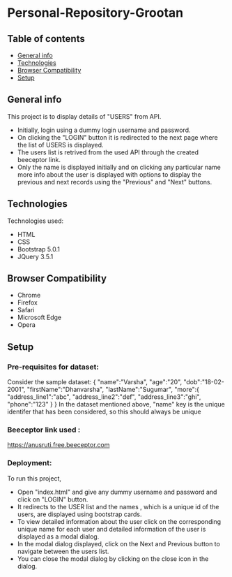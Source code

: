 # Personal-Repository-Grootan
## Table of contents
* [General info](#general-info)
* [Technologies](#technologies)
* [Browser Compatibility](#browser-compatibility)
* [Setup](#setup)


## General info
This project is to display details of "USERS" from API. 
* Initially, login using a dummy login username and password.
* On clicking the "LOGIN" button it is redirected to the next page where the list of USERS is displayed.
* The users list is retrived from the used API through the created beeceptor link.
* Only the name is displayed initially and on clicking any particular name more info about the user is displayed with options to display the previous and next records using the "Previous" and "Next" buttons.

## Technologies
Technologies used:
* HTML
* CSS
* Bootstrap 5.0.1
* JQuery 3.5.1

## Browser Compatibility
* Chrome
* Firefox
* Safari
* Microsoft Edge
* Opera 

## Setup
### Pre-requisites for dataset:
Consider the sample dataset:
{
"name":"Varsha",
"age":"20",
"dob":"18-02-2001",
"firstName":"Dhanvarsha",
"lastName":"Sugumar",
"more":{
"address_line1":"abc",
"address_line2":"def",
"address_line3":"ghi",
"phone":"123"
}
}
In the dataset mentioned above, "name" key is the unique identifer that has been considered, so this should always be unique

### Beeceptor link used :
https://anusruti.free.beeceptor.com

### Deployment:
To run this project,
* Open "index.html" and give any dummy username and password and click on "LOGIN" button.
* It redirects to the USER list and the names , which is a unique id of the users, are displayed using bootstrap cards.
* To view detailed information about the user click on the corresponding unique name for each user and detailed information of the user is displayed as a modal dialog.
* In the modal dialog displayed, click on the Next and Previous button to navigate between the users list.
* You can close the modal dialog by clicking on the close icon in the dialog.
